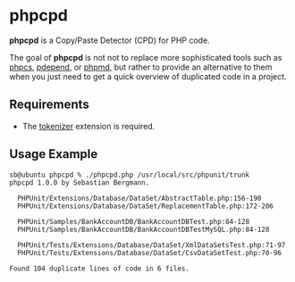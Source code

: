 phpcpd
======

**phpcpd** is a Copy/Paste Detector (CPD) for PHP code.

The goal of **phpcpd** is not not to replace more sophisticated tools such as [phpcs](http://pear.php.net/PHP_CodeSniffer), [pdepend](http://pdepend.org/), or [phpmd](http://phpmd.org/), but rather to provide an alternative to them when you just need to get a quick overview of duplicated code in a project.

Requirements
------------

* The [tokenizer](http://www.php.net/tokenizer) extension is required.

Usage Example
-------------

    sb@ubuntu phpcpd % ./phpcpd.php /usr/local/src/phpunit/trunk
    phpcpd 1.0.0 by Sebastian Bergmann.

      PHPUnit/Extensions/Database/DataSet/AbstractTable.php:156-190
      PHPUnit/Extensions/Database/DataSet/ReplacementTable.php:172-206

      PHPUnit/Samples/BankAccountDB/BankAccountDBTest.php:84-128
      PHPUnit/Samples/BankAccountDB/BankAccountDBTestMySQL.php:84-128

      PHPUnit/Tests/Extensions/Database/DataSet/XmlDataSetsTest.php:71-97
      PHPUnit/Tests/Extensions/Database/DataSet/CsvDataSetTest.php:70-96

    Found 104 duplicate lines of code in 6 files.


